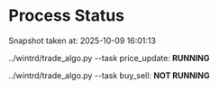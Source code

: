 # Process Status

Snapshot taken at: 2025-10-09 16:01:13

../wintrd/trade_algo.py --task price_update: **RUNNING**

../wintrd/trade_algo.py --task buy_sell: **NOT RUNNING**

